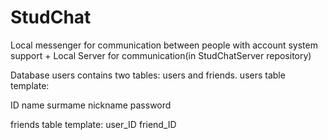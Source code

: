 # StudChat
Local messenger for communication between people with account system support + Local Server for communication(in StudChatServer repository) 

Database users contains two tables: users and friends.
users table template:

ID name surmame nickname password

friends table template:
user_ID friend_ID

